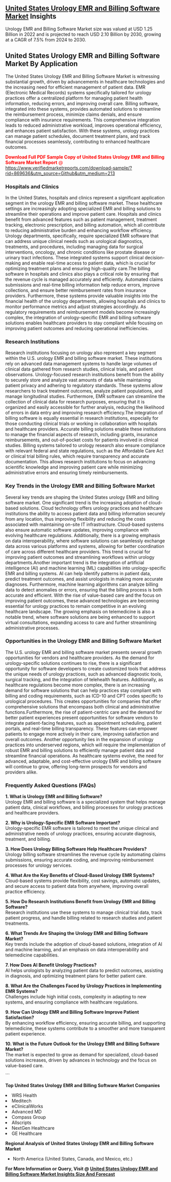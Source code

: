 <h2><a href="https://www.verifiedmarketreports.com/download-sample/?rid=869636&amp;utm_source=Github&amp;utm_medium=213" target="_blank">United States Urology EMR and Billing Software Market</a> Insights</h2><p>Urology EMR and Billing Software Market size was valued at USD 1.25 Billion in 2022 and is projected to reach USD 2.10 Billion by 2030, growing at a CAGR of 7.5% from 2024 to 2030.</p><p><h2>United States Urology EMR and Billing Software Market By Application</h2><p>The United States Urology EMR and Billing Software Market is witnessing substantial growth, driven by advancements in healthcare technologies and the increasing need for efficient management of patient data. EMR (Electronic Medical Records) systems specifically tailored for urology practices offer a centralized platform for managing patient health information, reducing errors, and improving overall care. Billing software, integrated into these systems, provides automated solutions to streamline the reimbursement process, minimize claims denials, and ensure compliance with insurance requirements. This comprehensive integration leads to reduced administrative workload, improves operational efficiency, and enhances patient satisfaction. With these systems, urology practices can manage patient schedules, document treatment plans, and track financial processes seamlessly, contributing to enhanced healthcare outcomes.<p><span class=""><span style="color: #ff0000;"><strong>Download Full PDF Sample Copy of United States Urology EMR and Billing Software Market Report</strong> @ </span><a href="https://www.verifiedmarketreports.com/download-sample/?rid=869636&amp;utm_source=Github&amp;utm_medium=213" target="_blank">https://www.verifiedmarketreports.com/download-sample/?rid=869636&amp;utm_source=Github&amp;utm_medium=213</a></span></p></p><h3>Hospitals and Clinics</h3><p>In the United States, hospitals and clinics represent a significant application segment in the urology EMR and billing software market. These healthcare settings are increasingly adopting specialized EMR and billing solutions to streamline their operations and improve patient care. Hospitals and clinics benefit from advanced features such as patient management, treatment tracking, electronic prescription, and billing automation, which all contribute to reducing administrative burden and enhancing workflow efficiency. Urology departments, specifically, require specialized EMR software that can address unique clinical needs such as urological diagnostics, treatments, and procedures, including managing data for surgical interventions, oncology, and chronic conditions like prostate disease or urinary tract infections. These integrated systems support clinical decision-making and enable real-time access to patient data, which is crucial for optimizing treatment plans and ensuring high-quality care.The billing software in hospitals and clinics also plays a critical role by ensuring that the revenue cycle is managed accurately and efficiently. Automated claims submissions and real-time billing information help reduce errors, improve collections, and ensure better reimbursement rates from insurance providers. Furthermore, these systems provide valuable insights into the financial health of the urology departments, allowing hospitals and clinics to monitor performance metrics and adjust strategies accordingly. As regulatory requirements and reimbursement models become increasingly complex, the integration of urology-specific EMR and billing software solutions enables healthcare providers to stay compliant while focusing on improving patient outcomes and reducing operational inefficiencies.</p><h3>Research Institutions</h3><p>Research institutions focusing on urology also represent a key segment within the U.S. urology EMR and billing software market. These institutions rely on advanced data management systems to handle large volumes of clinical data gathered from research studies, clinical trials, and patient observations. Urology-focused research institutions benefit from the ability to securely store and analyze vast amounts of data while maintaining patient privacy and adhering to regulatory standards. These systems allow researchers to track treatment outcomes, analyze patient populations, and manage longitudinal studies. Furthermore, EMR software can streamline the collection of clinical data for research purposes, ensuring that it is organized and easily accessible for further analysis, reducing the likelihood of errors in data entry and improving research efficiency.The integration of billing software is equally essential in research institutions, especially for those conducting clinical trials or working in collaboration with hospitals and healthcare providers. Accurate billing solutions enable these institutions to manage the financial aspects of research, including grants, insurance reimbursements, and out-of-pocket costs for patients involved in clinical studies. Billing systems tailored to urology research also ensure compliance with relevant federal and state regulations, such as the Affordable Care Act or clinical trial billing rules, which require transparency and accurate documentation. This allows research institutions to focus on advancing scientific knowledge and improving patient care while minimizing administrative errors and ensuring timely reimbursements.</p><h3>Key Trends in the Urology EMR and Billing Software Market</h3><p>Several key trends are shaping the United States urology EMR and billing software market. One significant trend is the increasing adoption of cloud-based solutions. Cloud technology offers urology practices and healthcare institutions the ability to access patient data and billing information securely from any location, thus improving flexibility and reducing the costs associated with maintaining on-site IT infrastructure. Cloud-based systems also ensure automatic software updates, improving compliance with evolving healthcare regulations. Additionally, there is a growing emphasis on data interoperability, where software solutions can seamlessly exchange data across various platforms and systems, allowing for better coordination of care across different healthcare providers. This trend is crucial for improving patient outcomes and streamlining workflows within urology departments.Another important trend is the integration of artificial intelligence (AI) and machine learning (ML) capabilities into urology-specific EMR and billing systems. AI can help identify patterns in patient data, predict treatment outcomes, and assist urologists in making more accurate diagnoses. Furthermore, machine learning algorithms can analyze billing data to detect anomalies or errors, ensuring that the billing process is both accurate and efficient. With the rise of value-based care and the focus on improving patient outcomes, these advanced technologies are becoming essential for urology practices to remain competitive in an evolving healthcare landscape. The growing emphasis on telemedicine is also a notable trend, where software solutions are being enhanced to support virtual consultations, expanding access to care and further streamlining administrative processes.</p><h3>Opportunities in the Urology EMR and Billing Software Market</h3><p>The U.S. urology EMR and billing software market presents several growth opportunities for vendors and healthcare providers. As the demand for urology-specific solutions continues to rise, there is a significant opportunity for software developers to create customized tools that address the unique needs of urology practices, such as advanced diagnostic tools, surgical tracking, and the integration of telehealth features. Additionally, as healthcare regulations become more complex, there is an increasing demand for software solutions that can help practices stay compliant with billing and coding requirements, such as ICD-10 and CPT codes specific to urological procedures. This creates opportunities for companies that offer comprehensive solutions that encompass both clinical and administrative functions.Furthermore, the rise of patient-centric care and the demand for better patient experiences present opportunities for software vendors to integrate patient-facing features, such as appointment scheduling, patient portals, and real-time billing transparency. These features can empower patients to engage more actively in their care, improving satisfaction and overall outcomes. Another opportunity lies in the expansion of urology practices into underserved regions, which will require the implementation of robust EMR and billing solutions to efficiently manage patient data and streamline financial operations. As healthcare systems evolve, the need for advanced, adaptable, and cost-effective urology EMR and billing software will continue to grow, offering long-term prospects for vendors and providers alike.</p><h3>Frequently Asked Questions (FAQs)</h3><p><strong>1. What is Urology EMR and Billing Software?</strong><br>Urology EMR and billing software is a specialized system that helps manage patient data, clinical workflows, and billing processes for urology practices and healthcare providers.</p><p><strong>2. Why is Urology-Specific EMR Software Important?</strong><br>Urology-specific EMR software is tailored to meet the unique clinical and administrative needs of urology practices, ensuring accurate diagnosis, treatment, and billing.</p><p><strong>3. How Does Urology Billing Software Help Healthcare Providers?</strong><br>Urology billing software streamlines the revenue cycle by automating claims submissions, ensuring accurate coding, and improving reimbursement processes for urology services.</p><p><strong>4. What Are the Key Benefits of Cloud-Based Urology EMR Systems?</strong><br>Cloud-based systems provide flexibility, cost savings, automatic updates, and secure access to patient data from anywhere, improving overall practice efficiency.</p><p><strong>5. How Do Research Institutions Benefit from Urology EMR and Billing Software?</strong><br>Research institutions use these systems to manage clinical trial data, track patient progress, and handle billing related to research studies and patient treatments.</p><p><strong>6. What Trends Are Shaping the Urology EMR and Billing Software Market?</strong><br>Key trends include the adoption of cloud-based solutions, integration of AI and machine learning, and an emphasis on data interoperability and telemedicine capabilities.</p><p><strong>7. How Does AI Benefit Urology Practices?</strong><br>AI helps urologists by analyzing patient data to predict outcomes, assisting in diagnosis, and optimizing treatment plans for better patient care.</p><p><strong>8. What Are the Challenges Faced by Urology Practices in Implementing EMR Systems?</strong><br>Challenges include high initial costs, complexity in adapting to new systems, and ensuring compliance with healthcare regulations.</p><p><strong>9. How Can Urology EMR and Billing Software Improve Patient Satisfaction?</strong><br>By enhancing workflow efficiency, ensuring accurate billing, and supporting telemedicine, these systems contribute to a smoother and more transparent patient experience.</p><p><strong>10. What is the Future Outlook for the Urology EMR and Billing Software Market?</strong><br>The market is expected to grow as demand for specialized, cloud-based solutions increases, driven by advances in technology and the focus on value-based care.</p>```</p><p><strong>Top United States Urology EMR and Billing Software Market Companies</strong></p><div data-test-id=""><p><li>WRS Health</li><li> Meditech</li><li> eClinicalWorks</li><li> Advanced MD</li><li> Compass Group</li><li> Allscripts</li><li> NextGen Healthcare</li><li> GE Healthcare</li></p><div><strong>Regional Analysis of&nbsp;United States Urology EMR and Billing Software Market</strong></div><ul><li dir="ltr"><p dir="ltr">North America&nbsp;(United States, Canada, and Mexico, etc.)</p></li></ul><p><strong>For More Information or Query, Visit @&nbsp;</strong><strong><a href="https://www.verifiedmarketreports.com/product/urology-emr-and-billing-software-market/?utm_source=Github&amp;utm_medium=213" target="_blank">United States Urology EMR and Billing Software Market Insights Size And Forecast</a></strong></p></div>
